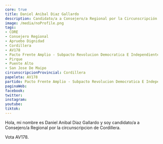```yaml
---
core: true
title: Daniel Anibal Diaz Gallardo
description: Candidato/a a Consejero/a Regional por la Circunscripción de Cordillera
image: /media/noProfile.png
tags:
- CORE
- Consejero Regional
- Apruebo Dignidad
- Cordillera
- AV178
- Pacto Frente Amplio - Subpacto Revolucion Democratica E Independientes - Independientes
- Pirque
- Puente Alto
- San Jose De Maipo
circunscripcionProvincial: Cordillera
papeleta: AV178
partido: Pacto Frente Amplio - Subpacto Revolucion Democratica E Independientes - Independientes
paginaWeb:
facebook:
twitter:
instagram:
youtube:
tiktok:
---
```

Hola, mi nombre es Daniel Anibal Diaz Gallardo y soy candidato/a a Consejero/a Regional por la circunscripcion de Cordillera.

Vota AV178.